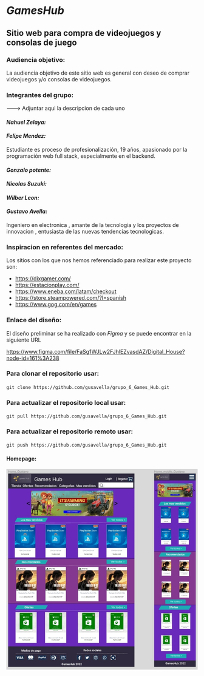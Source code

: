 # ***GamesHub***

## Sitio web para compra de videojuegos y consolas de juego

### Audiencia objetivo:

La audiencia objetivo de este sitio web es general con deseo de comprar videojuegos y/o consolas de videojuegos.

### Integrantes del grupo: 

---> Adjuntar aqui la descripcion de cada uno

#### ___Nahuel Zelaya:___

#### ___Felipe Mendez:___

Estudiante es proceso de profesionalización, 19 años, apasionado por la programación web full stack, especialmente en el backend.

#### ___Gonzalo potente:___

#### ___Nicolas Suzuki:___

#### ___Wilber Leon:___

#### ___Gustavo Avella:___

Ingeniero en electronica , amante de la tecnologia y los proyectos de innovacion , entusiasta de las nuevas tendencias tecnologicas.

### Inspiracion en referentes del mercado:

Los sitios con los que nos hemos referenciado para realizar este proyecto son:

- https://dixgamer.com/
- https://estacionplay.com/
- https://www.eneba.com/latam/checkout
- https://store.steampowered.com/?l=spanish
- https://www.gog.com/en/games

### Enlace del diseño:

El diseño preliminar se ha realizado con *Figma* y se puede encontrar en la siguiente URL

https://www.figma.com/file/FaSg1WJLw2FJhlEZvasdAZ/Digital_House?node-id=161%3A238

### Para clonar el repositorio usar:

`git clone https://github.com/gusavella/grupo_6_Games_Hub.git `

### Para actualizar el repositorio local usar:

`git pull https://github.com/gusavella/grupo_6_Games_Hub.git `

### Para actualizar el repositorio remoto usar:

`git push https://github.com/gusavella/grupo_6_Games_Hub.git `

#### Homepage: 
![HomePage](./Wireframe/Home%20GamesHub.jpg)